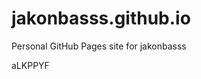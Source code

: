 # jakonbasss.github.io
Personal GitHub Pages site for jakonbasss

























































aLKPPYF
